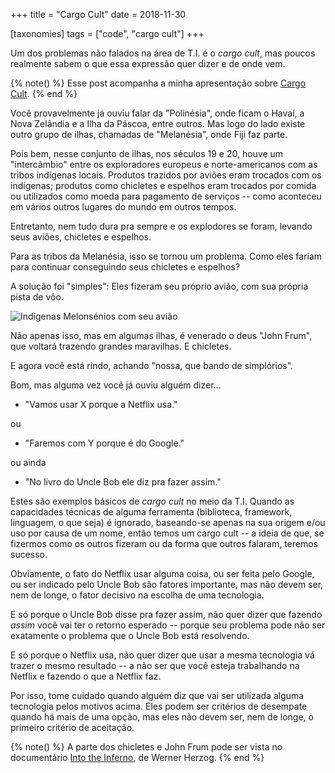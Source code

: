 +++
title = "Cargo Cult"
date = 2018-11-30

[taxonomies]
tags = ["code", "cargo cult"]
+++

Um dos problemas não falados na área de T.I. é o *cargo cult*, mas poucos
realmente sabem o que essa expressão quer dizer e de onde vem.

<!-- more -->

{% note() %}
Esse post acompanha a minha apresentação sobre 
[Cargo Cult](https://presentations.juliobiason.net/cargo-cult.html).
{% end %}

Você provavelmente já ouviu falar da "Polinésia", onde ficam o Havaí, a Nova
Zelândia e a Ilha da Páscoa, entre outros. Mas logo do lado existe outro grupo
de ilhas, chamadas de "Melanésia", onde Fiji faz parte.

Pois bem, nesse conjunto de ilhas, nos séculos 19 e 20, houve um "intercâmbio"
entre os exploradores europeus e norte-americanos com as tribos indígenas
locais. Produtos trazidos por aviões eram trocados com os indígenas; produtos
como chicletes e espelhos eram trocados por comida ou utilizados como moeda
para pagamento de serviços -- como aconteceu em vários outros lugares do mundo
em outros tempos.

Entretanto, nem tudo dura pra sempre e os explodores se foram, levando seus
aviões, chicletes e espelhos.

Para as tribos da Melanésia, isso se tornou um problema. Como eles fariam para
continuar conseguindo seus chicletes e espelhos?

A solução foi "simples": Eles fizeram seu próprio avião, com sua própria pista
de vôo.

![Indígenas Melonsénios com seu avião](../cargo-cult.jpg)

Não apenas isso, mas em algumas ilhas, é venerado o deus "John Frum", que
voltará trazendo grandes maravilhas. E chicletes.

E agora você está rindo, achando  "nossa, que bando de simplórios".

Bom, mas alguma vez você já ouviu alguém dizer...

* "Vamos usar X porque a Netflix usa."

ou

* "Faremos com Y porque é do Google."

ou ainda

* "No livro do Uncle Bob ele diz pra fazer assim."

Estes são exemplos básicos de *cargo cult* no meio da T.I. Quando as
capacidades técnicas de alguma ferramenta (biblioteca, framework, linguagem, o
que seja) é ignorado, baseando-se apenas na sua origem e/ou uso por causa de um
nome, então temos um cargo cult -- a ideia de que, se fizermos como os outros
fizeram ou da forma que outros falaram, teremos sucesso.

Obviamente, o fato do Netflix usar alguma coisa, ou ser feita pelo Google, ou
ser indicado pelo Uncle Bob são fatores importante, mas não devem ser, nem de
longe, o fator decisivo na escolha de uma tecnologia.

E só porque o Uncle Bob disse pra fazer assim, não quer dizer que fazendo
*assim* você vai ter o retorno esperado -- porque seu problema pode não ser
exatamente o problema que o Uncle Bob está resolvendo.

E só porque o Netflix usa, não quer dizer que usar a mesma tecnologia vá trazer
o mesmo resultado -- a não ser que você esteja trabalhando na Netflix e fazendo
o que a Netflix faz.

Por isso, tome cuidado quando alguém diz que vai ser utilizada alguma
tecnologia pelos motivos acima. Eles podem ser critérios de desempate quando há
mais de uma opção, mas eles não devem ser, nem de longe, o primeiro critério de
aceitação.

{% note() %}
A parte dos chicletes e John Frum pode ser vista no documentário 
[Into the Inferno](https://www.imdb.com/title/tt4846318/?ref_=fn_al_tt_1),
de Werner Herzog.
{% end %}

